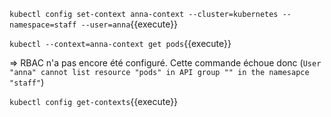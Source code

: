 `kubectl config set-context anna-context --cluster=kubernetes --namespace=staff --user=anna`{{execute}}

`kubectl --context=anna-context get pods`{{execute}}

=> RBAC n'a pas encore été configuré. Cette commande échoue donc (`User "anna" cannot list resource "pods" in API group "" in the namesapce "staff"`)

`kubectl config get-contexts`{{execute}}
